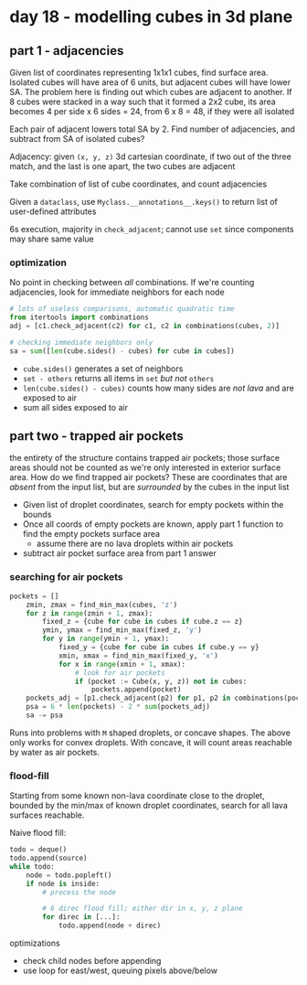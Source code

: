 # day 18 - modelling cubes in 3d plane

## part 1 - adjacencies

Given list of coordinates representing 1x1x1 cubes, find surface area. Isolated cubes will have area of 6 units, but adjacent cubes will have lower SA. The problem here is finding out which cubes are adjacent to another. If 8 cubes were stacked in a way such that it formed a 2x2 cube, its area becomes 4 per side x 6 sides = 24, from 6 x 8 = 48, if they were all isolated

Each pair of adjacent lowers total SA by 2. Find number of adjacencies, and subtract from SA of isolated cubes?

Adjacency: given `(x, y, z)` 3d cartesian coordinate, if two out of the three match, and the last is one apart, the two cubes are adjacent

Take combination of list of cube coordinates, and count adjacencies

Given a `dataclass`, use `Myclass.__annotations__.keys()` to return list of user-defined attributes

6s execution, majority in `check_adjacent`; cannot use `set` since components may share same value

### optimization

No point in checking between *all* combinations. If we're counting adjacencies, look for immediate neighbors for each node

```py
# lots of useless comparisons, automatic quadratic time
from itertools import combinations
adj = [c1.check_adjacent(c2) for c1, c2 in combinations(cubes, 2)]

# checking immediate neighbors only
sa = sum([len(cube.sides() - cubes) for cube in cubes])
```

- `cube.sides()` generates a set of neighbors
- `set - others` returns all items in `set` *but not* `others`
- `len(cube.sides() - cubes)` counts how many sides are *not lava* and are exposed to air
- sum all sides exposed to air

## part two - trapped air pockets

the entirety of the structure contains trapped air pockets; those surface areas should not be counted as we're only interested in exterior surface area. How do we find trapped air pockets? These are coordinates that are *absent* from the input list, but are *surrounded* by the cubes in the input list

- Given list of droplet coordinates, search for empty pockets within the bounds
- Once all coords of empty pockets are known, apply part 1 function to find the empty pockets surface area
    - assume there are no lava droplets within air pockets
- subtract air pocket surface area from part 1 answer

### searching for air pockets

```py
pockets = []
    zmin, zmax = find_min_max(cubes, 'z')
    for z in range(zmin + 1, zmax):
        fixed_z = {cube for cube in cubes if cube.z == z}
        ymin, ymax = find_min_max(fixed_z, 'y')
        for y in range(ymin + 1, ymax):
            fixed_y = {cube for cube in cubes if cube.y == y}
            xmin, xmax = find_min_max(fixed_y, 'x')
            for x in range(xmin + 1, xmax):
                # look for air pockets
                if (pocket := Cube(x, y, z)) not in cubes:
                    pockets.append(pocket)
    pockets_adj = [p1.check_adjacent(p2) for p1, p2 in combinations(pockets, 2)]
    psa = 6 * len(pockets) - 2 * sum(pockets_adj)
    sa -= psa
```

Runs into problems with `M` shaped droplets, or concave shapes. The above only works for convex droplets. With concave, it will count areas reachable by water as air pockets.

### flood-fill

Starting from some known non-lava coordinate close to the droplet, bounded by the min/max of known droplet coordinates, search for all lava surfaces reachable.

Naive flood fill:

```py
todo = deque()
todo.append(source)
while todo:
    node = todo.popleft()
    if node is inside:
        # process the node

        # 6 direc flood fill; either dir in x, y, z plane
        for direc in [...]:
            todo.append(node + direc)
```

optimizations

- check child nodes before appending
- use loop for east/west, queuing pixels above/below